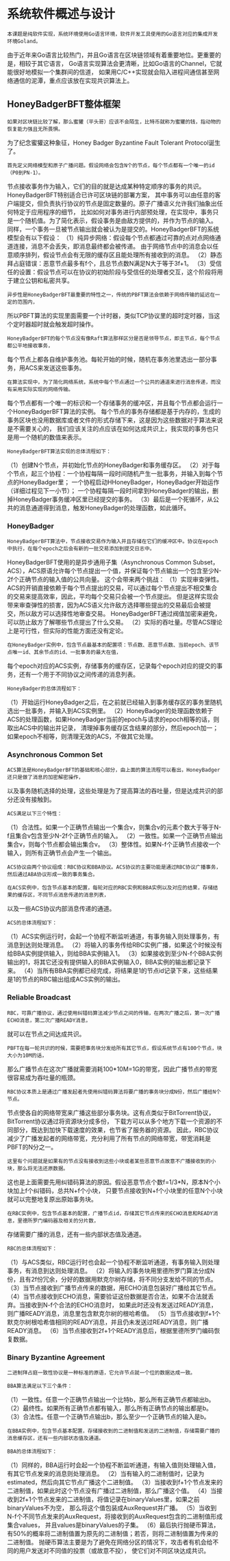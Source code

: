 # 系统软件概述与设计
    本课题是纯软件实现，系统环境使用Go语言环境，软件开发工具使用的Go语言对应的集成开发环境Goland。
由于近年来Go语言比较热门，并且Go语言在区块链领域有着重要地位。更重要的是，相较于其它语言，
Go语言实现算法会更清晰，比如Go语言的Channel，它就能很好地模拟一个集群间的信道，
如果用C/C++实现就会陷入进程间通信甚至网络通信的泥潭，重点应该放在实现共识算法上。
    
## HoneyBadgerBFT整体框架
    如果对区块链比较了解，那么蜜獾（平头哥）应该不会陌生，比特币就称为蜜獾的钱，指动物的恢复能力强且无所畏惧。
为了纪念蜜獾这种象征，Honey Badger Byzantine Fault Tolerant Protocol诞生了。

    首先定义网络模型和原子广播问题。假设网络会包含N个的节点，每个节点都有一个唯一的id（P0到PN-1）。
节点接收事务作为输入，它们的目的就是达成某种特定顺序的事务的共识。HoneyBadgerBFT特别适合已许可区块链的部署方案，
其中事务可以由任意的客户端提交，但负责执行协议的节点是固定数量的。原子广播语义允许我们抽象出任何特定于应用程序的细节，
比如如何对事务进行内部预处理，在实现中，事务只是一个随机值。为了简化表示，假设事务是由敌方提供的，并作为节点的输入。
同样，一个事务一旦被节点输出就会被认为是提交的。HoneyBadgerBFT的系统模型会有以下假设：
（1）纯异步网络：假设每个节点都通过可靠的点对点网络通道连接，消息不会丢失，即消息最终都会被传递。
由于网络节点中的消息会以任意顺序排列，假设节点会有无限的缓存区且能处理所有接收到的消息。
（2）静态拜占庭错误：恶意节点最多有f个，且总节点数N满足N大于等于3f+1。
（3）受信任的设置：假设节点可以在协议的初始阶段与受信任的处理者交互，这个阶段将用于建立公钥和私密共享。

    异步性是HoneyBadgerBFT最重要的特性之一，传统的PBFT算法会依赖于网络传输的延迟在一定的范围内，
所以PBFT算法的实现里面需要一个计时器，类似TCP协议里的超时定时器，当这个定时器超时就会触发超时操作。

    HoneyBadgerBFT的每个节点没有像Raft算法那样区分是否是领导节点，即主节点，每个节点都公平地接收事务，
每个节点上都各自维护事务池。每轮开始的时候，随机在事务池里选出一部分事务，用ACS来发送这些事务。

    在算法实现中，为了简化网络系统，系统中每个节点通过一个公共的通道来进行消息传递，而没有采用实际实现的网络传输。
每个节点都有一个唯一的标识和一个存储事务的缓冲区，并且每个节点都会运行一个HoneyBadgerBFT算法的实例。
每个节点的事务存储都是基于内存的，生成的事务区块也没用数据库或者文件的形式存储下来，这是因为这些数据对于算法来说是不需要关心的，
我们应该关注的点应该在如何达成共识上，我实现的事务也只是用一个随机的数值来表示。

    HoneyBadgerBFT算法实现的总体流程如下：
（1）创建N个节点，并初始化节点的HoneyBadger和事务缓存区。
（2）对于每个节点，起三个协程：一个协程每隔一段时间随机产生一批事务，并输入到每个节点的HoneyBadger里；
一个协程启动HHoneyBadger，HoneyBadger开始运作（详细过程见下一小节）；
一个协程每隔一段时间拿到HoneyBadger的输出，删掉HoneyBadger事务缓冲区里已经提交的事务。
（3）最后是一个死循环，从公共的消息通道得到消息，触发HoneyBadger的处理函数，如此循环。

### HoneyBadger
    HoneyBadgerBFT算法中，节点接收交易作为输入并且存储在它们的缓冲区中。协议在epoch中执行，在每个epoch之后会有新的一批交易添加到提交日志中。
HoneyBadgerBFT使用的是异步通用子集（Asynchronous Common Subset，ACS），ACS原语允许每个节点提出一个值，并保证每个节点输出一个包含至少N-2f个正确节点的输入值的公共向量。
这个会带来两个挑战：
（1）实现审查弹性。ACS的开销直接依赖于每个节点提出的交易，可以通过每个节点提出不相交集合的交易来提高效率，因此，平均每个交易只会被一个节点提出。
但是这样实现会带来审查弹性的损害，因为ACS语义允许敌方选择哪些提出的交易最后会被提交，所以敌方可以选择性地审查交易。
HoneyBadgerBFT通过阀值加密来避免，可以防止敌方了解哪些节点提出了什么交易。
（2）实际的吞吐量。尽管ACS理论上是可行性，但实际的性能方面还没有定论。

    在HoneyBadger实例中，包含节点最基本的配置项：节点数、恶意节点数、当前epoch、该节点唯一id、其余节点的id、一批事务的最大在值，
每个epoch对应的ACS实例，存储事务的缓存区，记录每个epoch对应的提交的事务，还有一个用于不同协议之间传递的消息列表。

    HoneyBadger的总体流程如下：
（1）开始运行HoneyBadger之后，在之前就已经输入到事务缓存区的事务里随机选出一批事务，并输入到ACS实例里。
（2）HoneyBadger的处理函数依赖于ACS的处理函数，如果HoneyBadger当前的epoch与请求的epoch相等的话，则取出ACS中的输出并记录，
清理掉事务缓存区含结果的部分，然后epoch加一；如果epoch不相等，则清理无效的ACS，不做其它处理。

### Asynchronous Common Set
    ACS算法是HoneyBadgerBFT的基础和核心部分，由上面的算法流程可以看出，HoneyBadger还只是做了消息的加密解密操作，
 以及事务随机选择的处理，这些处理是为了提高算法的吞吐量，但是达成共识的部分还没有接触到。
 
    ACS满足以下三个特性：
（1）合法性。如果一个正确节点输出一个集合v，则集合v的元素个数大于等于N-f且集合v包含至少N-2f个正确节点的输入。
（2）一致性。如果一个正确节点输出集合v，则每个节点都会输出集合v。
（3）整体性。如果N-f个正确节点接收一个输入，则所有正确节点会产生一个输出。

    ACS协议由两个协议组成：RBC协议和BBA协议。ACS协议的主要功能是通过RBC协议广播事务，然后通过ABA协议形成一致的事务集合。
    
    在ACS实例中，包含节点基本的配置，每轮对应的RBC实例和BBA实例以及对应的结果，存储结果的缓存区，不同节点消息传递的消息列表，
以及一些ACS协议内部消息传递的通道。

    ACS的总体流程如下：
（1）ACS实例运行时，会起一个协程不断监听通道，有事务输入则处理事务，有消息到达则处理消息。
（2）将输入的事务传给RBC实例广播，如果这个时候没有给BBA实例提供输入，则给BBA实例输入1。
（3）如果接收到至少N-f个BBA实例输出的1，将其它还没有提供输入的BBA实例输入0，BBA实例的输出都记录下来。
（4）当所有BBA实例都已经完成，将结果是1的节点id记录下来，这些结果是1的节点的RBC输出组成ACS实例的输出。

### Reliable Broadcast
    RBC，可靠广播协议，通过使用纠错码算法减少节点之间的传输，在两次广播之后，第一次广播ECHO消息，第二次广播READY消息，
就可以在节点之间达成共识。

    PBFT在每一轮共识的时候，需要把事务块分发给所有其它节点，假设系统节点有100个节点，块大小为10M的话，
那么广播节点在这次广播就需要消耗100*10M=1G的带宽，因此广播节点的带宽很容易成为吞吐量的瓶颈。

    RBC协议本质上是通过广播发起者先使用纠错码算法将要广播的事务块分成N份，然后广播给N个节点。
节点使各自的网络带宽来广播这些部分事务块。这有点类似于BitTorrent协议，BitTorrent协议通过将资源块分成多份，
下载方可以从多个地方下载一个资源的不同部分，既达到加快下载速度的效果，也节省了服务器的资源。
因此，RBC协议减少了广播发起者的网络带宽，充分利用了所有节点的网络带宽，带宽消耗是PBFT的N分之一。

    这里有个问题就是如果有的节点没有接收到这些小块或者某些恶意节点故意不广播接收到的小块，那么将无法还原数据。
这也是上面需要先用纠错码算法的原因。假设恶意节点个数f=1/3*N，原本N个小块加上f个纠错码，总共N+f个小块，
只要节点接收到N+f个小块里的任意N个小块就可以完整地复原出原始事务块。

    在RBC实例中，包含节点基本的配置，广播节点id，存储其它节点传来的ECHO消息和READY消息，里德所罗门编码器及相关的分片数，
存储需要广播的消息，还有一些内部状态值及通道。

    RBC的总体流程如下：
（1）与ACS类似，RBC运行时也会起一个协程不断监听通道，有事务输入则处理事务，有消息到达则处理消息。
（2）将输入的事务块用里德所罗门算法分成N份，且有2f份冗余，分好的数据用默克尔树存储，将不同分支发给不同的节点。
（3）当节点接收到广播节点传来的数据，用ECHO消息包装好广播给其它节点。
（4）当节点接收到ECHO消息，需要验证这份数据是否合法，如果不合法就丢弃。当接收到N-f个合法的ECHO消息时，
如果此时还没有发送过READY消息，则广播READY消息，消息里包含默克尔树的根哈希值。
（5）当节点接收到f+1个默克尔树根哈希值相同的READY消息，并且仍未发送过READY消息，则广播READY消息。
（6）当节点接收到2f+1个READY消息后，根据里德所罗门编码恢复数据。

### Binary Byzantine Agreement
    二进制拜占庭一致性协议是一种标准的原语，它允许节点就一个位的数据达成一致。

    BBA算法满足以下三个条件：
（1）一致性。任意一个正确节点输出一个比特b，那么所有正确节点都输出b。
（2）最终性。如果所有正确节点都有输入，那么所有正确节点的输出都是b。
（3）合法性。任意一个正确节点输出b，那么至少一个正确节点的输入是b。

    在BBA实例中，包含节点基本配置，存储接收到的二进制值和发送的二进制值，存储需要广播的消息缓存区，还有一些内部状态值及通道。
    
    BBA的总体流程如下：
（1）同样的，BBA运行时会起一个协程不断监听通道，有输入值则处理输入值，有其它节点发来的消息则处理消息。
（2）当有输入的二进制值时，记录为estimated，然后向其它节点广播这个二进制值。
（3）当接收到f+1个节点发来的二进制值，如果此时这个节点没有广播过二进制值，那么广播这个值。
（4）当接收到2f+1个节点发来的二进制值，将值记录在binaryValues里，如果之前binaryValues不为空，
那么将这个值包装成AuxRequest并广播。
（5）当收到N-f个不同节点发来的AuxRequest，将接收到的AuxRequest包含的二进制值形成集合values，
并且values是binaryValues的子集。
（6）最后执行抛硬币算法，有50%的概率将二进制值置为原先的二进制值；若否，则将二进制值置为传来的二进制值。
抛硬币算法主要是为了避免在网络分区的情况下，攻击者有机会给不同的用户发送对不同值的投票（或故意不投），
使它们对不同区块达成共识。